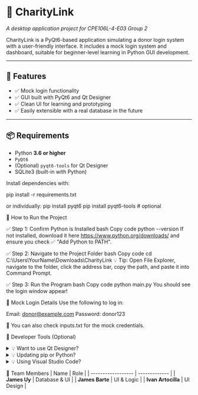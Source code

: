 # 🌟 CharityLink
*A desktop application project for CPE106L-4-E03 Group 2*

CharityLink is a PyQt6-based application simulating a donor login system with a user-friendly interface. It includes a mock login system and dashboard, suitable for beginner-level learning in Python GUI development.

---

## 🚀 Features

- ✅ Mock login functionality
- ✅ GUI built with PyQt6 and Qt Designer
- ✅ Clean UI for learning and prototyping
- ✅ Easily extensible with a real database in the future

---

## 📦 Requirements

- Python **3.6 or higher**  
- `PyQt6`  
- (Optional) `pyqt6-tools` for Qt Designer  
- SQLite3 (built-in with Python)

Install dependencies with:

pip install -r requirements.txt

or individually:
pip install pyqt6
pip install pyqt6-tools  # optional

🧭 How to Run the Project

✅ Step 1: Confirm Python is Installed
bash
Copy code
python --version
If not installed, download it here https://www.python.org/downloads/ and ensure you check ✅ "Add Python to PATH".

✅ Step 2: Navigate to the Project Folder
bash
Copy code
cd C:\Users\YourName\Downloads\CharityLink
💡 Tip: Open File Explorer, navigate to the folder, click the address bar, copy the path, and paste it into Command Prompt.

✅ Step 3: Run the Program
bash
Copy code
python main.py
You should see the login window appear!

🔐 Mock Login Details
Use the following to log in:

Email: donor@example.com
Password: donor123

📄 You can also check inputs.txt for the mock credentials.

🧰 Developer Tools (Optional)
<details> <summary>💡 Want to use Qt Designer?</summary>

Install the GUI designer tool with:

pip install pyqt6-tools

Then run it from your terminal:

pyqt6-tools designer

</details> <details> <summary>💡 Updating pip or Python?</summary>

python -m pip install --upgrade pip

</details> <details> <summary>💡 Using Visual Studio Code?</summary>

Install the "Python" extension

(Optional) Install "Qt for Visual Studio Tools"

Restart VS Code before running the app

</details>

👥 Team Members
| Name               | Role          |
| ------------------ | ------------- |
| **James Uy**       | Database & UI |
| **James Barte**    | UI & Logic    |
| **Ivan Artocilla** | UI Design     |

